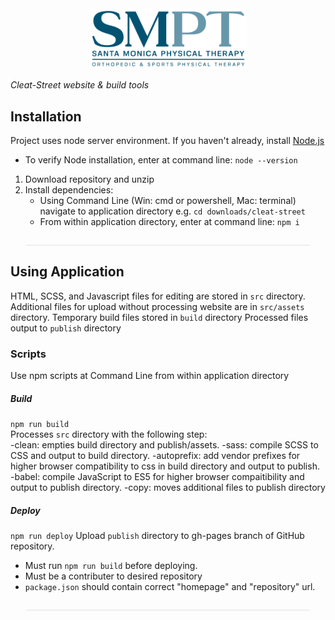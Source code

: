 
<img style="width: 50%; margin-left: 25%;" src="./src/assets/img/logo570x220.png" alt="Cleat-Street">

_Cleat-Street website & build tools_ 


## Installation

Project uses node server environment. If you haven't already, install [Node.js](https://nodejs.org/en/download/) 
- To verify Node installation, enter at command line: `node --version`
1. Download repository and unzip
2. Install dependencies:
   - Using Command Line (Win: cmd or powershell, Mac: terminal) navigate to application directory e.g. `cd downloads/cleat-street`
   - From within application directory, enter at command line: `npm i`  
   
<div style="width: 90%; margin: auto; padding-top: 1em; border-bottom: 2px solid #eeeeee"></div>

## Using Application

HTML, SCSS, and Javascript files for editing are stored in `src` directory.  
Additional files for upload without processing website are in `src/assets` directory.
Temporary build files stored in `build` directory
Processed files output to `publish` directory

### Scripts
 Use npm scripts at Command Line from within application directory
##### Build 
`npm run build`  
Processes `src` directory with the following step:  
-clean: empties build directory and publish/assets.
-sass: compile SCSS to CSS and output to build directory.
-autoprefix: add vendor prefixes for higher browser compatibility to css in build directory and output to publish.
-babel: compile JavaScript to ES5 for higher browser compaitibility and output to publish directory.
-copy: moves additional files to publish directory

##### Deploy
`npm run deploy`
Upload `publish` directory to gh-pages branch of GitHub repository. 
- Must run `npm run build` before deploying.
- Must be a contributer to desired repository
- `package.json` should contain correct "homepage" and "repository" url.  

<div style="width: 90%; margin: auto; padding-top: 1em; border-bottom: 2px solid #eeeeee"></div>

